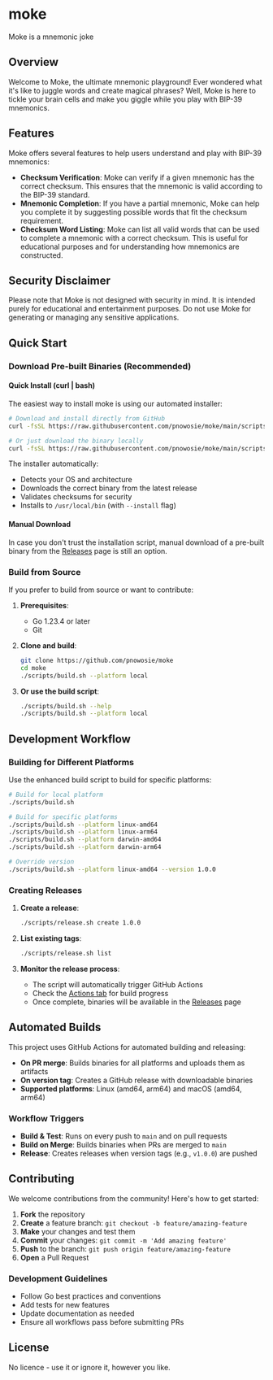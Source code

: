 # moke

Moke is a mnemonic joke

## Overview

Welcome to Moke, the ultimate mnemonic playground! Ever wondered what it's like to juggle words and create magical phrases? Well, Moke is here to tickle your brain cells and make you giggle while you play with BIP-39 mnemonics.

## Features

Moke offers several features to help users understand and play with BIP-39 mnemonics:

- **Checksum Verification**: Moke can verify if a given mnemonic has the correct checksum. This ensures that the mnemonic is valid according to the BIP-39 standard.
- **Mnemonic Completion**: If you have a partial mnemonic, Moke can help you complete it by suggesting possible words that fit the checksum requirement.
- **Checksum Word Listing**: Moke can list all valid words that can be used to complete a mnemonic with a correct checksum. This is useful for educational purposes and for understanding how mnemonics are constructed.

## Security Disclaimer

Please note that Moke is not designed with security in mind. It is intended purely for educational and entertainment purposes. Do not use Moke for generating or managing any sensitive applications.

## Quick Start

### Download Pre-built Binaries (Recommended)

#### Quick Install (curl | bash)

The easiest way to install moke is using our automated installer:

```bash
# Download and install directly from GitHub
curl -fsSL https://raw.githubusercontent.com/pnowosie/moke/main/scripts/install.sh | bash -s -- --install

# Or just download the binary locally
curl -fsSL https://raw.githubusercontent.com/pnowosie/moke/main/scripts/install.sh | bash -s -- --download
```

The installer automatically:

- Detects your OS and architecture
- Downloads the correct binary from the latest release
- Validates checksums for security
- Installs to `/usr/local/bin` (with `--install` flag)

#### Manual Download

In case you don't trust the installation script, manual download of a pre-built binary from the [Releases](https://github.com/pnowosie/moke/releases) page is still an option.

### Build from Source

If you prefer to build from source or want to contribute:

1. **Prerequisites**:

   - Go 1.23.4 or later
   - Git

2. **Clone and build**:

   ```bash
   git clone https://github.com/pnowosie/moke
   cd moke
   ./scripts/build.sh --platform local
   ```

3. **Or use the build script**:
   ```bash
   ./scripts/build.sh --help
   ./scripts/build.sh --platform local
   ```

## Development Workflow

### Building for Different Platforms

Use the enhanced build script to build for specific platforms:

```bash
# Build for local platform
./scripts/build.sh

# Build for specific platforms
./scripts/build.sh --platform linux-amd64
./scripts/build.sh --platform linux-arm64
./scripts/build.sh --platform darwin-amd64
./scripts/build.sh --platform darwin-arm64

# Override version
./scripts/build.sh --platform linux-amd64 --version 1.0.0
```

### Creating Releases

1. **Create a release**:

   ```bash
   ./scripts/release.sh create 1.0.0
   ```

2. **List existing tags**:

   ```bash
   ./scripts/release.sh list
   ```

3. **Monitor the release process**:
   - The script will automatically trigger GitHub Actions
   - Check the [Actions tab](https://github.com/pnowosie/moke/actions) for build progress
   - Once complete, binaries will be available in the [Releases](https://github.com/pnowosie/moke/releases) page

## Automated Builds

This project uses GitHub Actions for automated building and releasing:

- **On PR merge**: Builds binaries for all platforms and uploads them as artifacts
- **On version tag**: Creates a GitHub release with downloadable binaries
- **Supported platforms**: Linux (amd64, arm64) and macOS (amd64, arm64)

### Workflow Triggers

- **Build & Test**: Runs on every push to `main` and on pull requests
- **Build on Merge**: Builds binaries when PRs are merged to `main`
- **Release**: Creates releases when version tags (e.g., `v1.0.0`) are pushed

## Contributing

We welcome contributions from the community! Here's how to get started:

1. **Fork** the repository
2. **Create** a feature branch: `git checkout -b feature/amazing-feature`
3. **Make** your changes and test them
4. **Commit** your changes: `git commit -m 'Add amazing feature'`
5. **Push** to the branch: `git push origin feature/amazing-feature`
6. **Open** a Pull Request

### Development Guidelines

- Follow Go best practices and conventions
- Add tests for new features
- Update documentation as needed
- Ensure all workflows pass before submitting PRs

## License

No licence - use it or ignore it, however you like.
